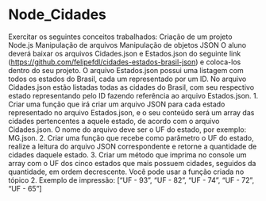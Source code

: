 # Node_Cidades
Exercitar os seguintes conceitos trabalhados: Criação de um projeto Node.js Manipulação de arquivos Manipulação de objetos JSON  O aluno deverá baixar os arquivos Cidades.json e Estados.json do seguinte link (https://github.com/felipefdl/cidades-estados-brasil-json) e coloca-los dentro do seu projeto. O arquivo Estados.json possui uma listagem com todos os estados do Brasil, cada um representado por um ID. No arquivo Cidades.json estão listadas todas as cidades do Brasil, com seu respectivo estado representando pelo ID fazendo referência ao arquivo Estados.json. 1. Criar uma função que irá criar um arquivo JSON para cada estado representado no arquivo Estados.json, e o seu conteúdo será um array das cidades pertencentes a aquele estado, de acordo com o arquivo Cidades.json. O nome do arquivo deve ser o UF do estado, por exemplo: MG.json. 2. Criar uma função que recebe como parâmetro o UF do estado, realize a leitura do arquivo JSON correspondente e retorne a quantidade de cidades daquele estado. 3. Criar um método que imprima no console um array com o UF dos cinco estados que mais possuem cidades, seguidos da quantidade, em ordem decrescente. Você pode usar a função criada no tópico 2. Exemplo de impressão: [“UF - 93”, “UF - 82”, “UF - 74”, “UF - 72”, “UF - 65”]
